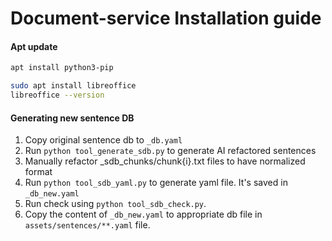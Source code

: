 # Document-service Installation guide

#### Apt update
```sh
apt install python3-pip

sudo apt install libreoffice
libreoffice --version
```

#### Generating new sentence DB
1. Copy original sentence db to `_db.yaml`
2. Run `python tool_generate_sdb.py` to generate AI refactored sentences
3. Manually refactor _sdb_chunks/chunk{i}.txt files to have normalized format
4. Run `python tool_sdb_yaml.py` to generate yaml file. It's saved in `_db_new.yaml`
6. Run check using `python tool_sdb_check.py`.
7. Copy the content of `_db_new.yaml` to appropriate db file in `assets/sentences/**.yaml` file.